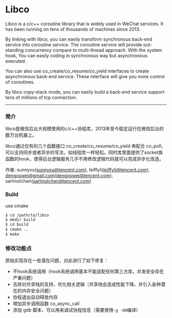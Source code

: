 Libco
===========
Libco is a c/c++ coroutine library that is widely used in WeChat services. It has been running on tens of thousands of machines since 2013.

By linking with libco, you can easily transform synchronous back-end service into coroutine service. The coroutine service will provide out-standing concurrency compare to multi-thread approach. With the system hook, You can easily coding in synchronous way but asynchronous executed.

You can also use co_create/co_resume/co_yield interfaces to create asynchronous back-end service. These interface will give you more control of coroutines.

By libco copy-stack mode, you can easily build a back-end service support tens of millions of tcp connection.
***
### 简介
libco是微信后台大规模使用的c/c++协程库，2013年至今稳定运行在微信后台的数万台机器上。  

libco通过仅有的几个函数接口 co_create/co_resume/co_yield 再配合 co_poll，可以支持同步或者异步的写法，如线程库一样轻松。同时库里面提供了socket族函数的hook，使得后台逻辑服务几乎不用修改逻辑代码就可以完成异步化改造。

作者: sunnyxu(sunnyxu@tencent.com), leiffyli(leiffyli@tencent.com), dengoswei@gmail.com(dengoswei@tencent.com), sarlmolchen(sarlmolchen@tencent.com)

### Build

use cmake

```bash
$ cd /path/to/libco
$ mkdir build
$ cd build
$ cmake ..
$ make
```

### 修改功能点

原始实现存在一些潜在问题，对此进行了如下修复：

- 不hook系统调用（hook系统调用基本不能适配任何第三方库，并发安全存在严重问题）
- 去除对共享栈的支持，优化相关逻辑（共享栈会造成性能下降，并引入各种潜在的内存安全问题）
- 协程退出自动释放内存
- 增加异步调用函数 co_async_call
- 添加 gdb 脚本，可以用来调试协程信息（需要使用`-g -O0`编译）
